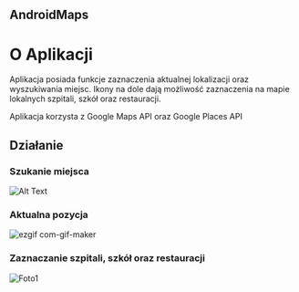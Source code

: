 ## AndroidMaps


# O Aplikacji

Aplikacja posiada funkcje zaznaczenia aktualnej lokalizacji oraz wyszukiwania miejsc.
Ikony na dole dają możliwość zaznaczenia na mapie lokalnych szpitali, szkół oraz restauracji.


Aplikacja korzysta z Google Maps API oraz Google Places API

## Działanie 

### Szukanie miejsca


![Alt Text](http://g.recordit.co/j0RiBiP3xD.gif)

### Aktualna pozycja


![ezgif com-gif-maker](https://user-images.githubusercontent.com/61236709/117332920-b03d4700-ae98-11eb-8bb5-66c9e8b07f9e.gif)


### Zaznaczanie szpitali, szkół oraz restauracji


![Foto1](https://user-images.githubusercontent.com/61236709/117336280-4fb00900-ae9c-11eb-80c2-5930f51c12f6.png)




